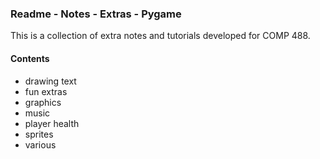 ### Readme - Notes - Extras - Pygame

This is a collection of extra notes and tutorials developed for COMP 488.

#### Contents
* drawing text
* fun extras
* graphics
* music
* player health
* sprites
* various

